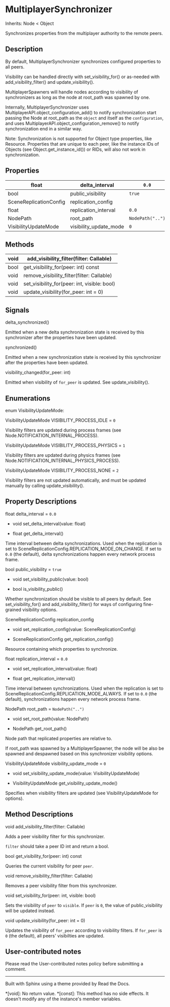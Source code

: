 # MultiplayerSynchronizer

Inherits: Node < Object

Synchronizes properties from the multiplayer authority to the remote peers.

## Description

By default, MultiplayerSynchronizer synchronizes configured properties to all
peers.

Visibility can be handled directly with set_visibility_for() or as-needed with
add_visibility_filter() and update_visibility().

MultiplayerSpawners will handle nodes according to visibility of synchronizers
as long as the node at root_path was spawned by one.

Internally, MultiplayerSynchronizer uses
MultiplayerAPI.object_configuration_add() to notify synchronization start
passing the Node at root_path as the `object` and itself as the
`configuration`, and uses MultiplayerAPI.object_configuration_remove() to
notify synchronization end in a similar way.

Note: Synchronization is not supported for Object type properties, like
Resource. Properties that are unique to each peer, like the instance IDs of
Objects (see Object.get_instance_id()) or RIDs, will also not work in
synchronization.

## Properties

float | delta_interval | `0.0`  
---|---|---  
bool | public_visibility | `true`  
SceneReplicationConfig | replication_config  
float | replication_interval | `0.0`  
NodePath | root_path | `NodePath("..")`  
VisibilityUpdateMode | visibility_update_mode | `0`  
  
## Methods

void | add_visibility_filter(filter: Callable)  
---|---  
bool | get_visibility_for(peer: int) const  
void | remove_visibility_filter(filter: Callable)  
void | set_visibility_for(peer: int, visible: bool)  
void | update_visibility(for_peer: int = 0)  
  
## Signals

delta_synchronized()

Emitted when a new delta synchronization state is received by this
synchronizer after the properties have been updated.

synchronized()

Emitted when a new synchronization state is received by this synchronizer
after the properties have been updated.

visibility_changed(for_peer: int)

Emitted when visibility of `for_peer` is updated. See update_visibility().

## Enumerations

enum VisibilityUpdateMode:

VisibilityUpdateMode VISIBILITY_PROCESS_IDLE = `0`

Visibility filters are updated during process frames (see
Node.NOTIFICATION_INTERNAL_PROCESS).

VisibilityUpdateMode VISIBILITY_PROCESS_PHYSICS = `1`

Visibility filters are updated during physics frames (see
Node.NOTIFICATION_INTERNAL_PHYSICS_PROCESS).

VisibilityUpdateMode VISIBILITY_PROCESS_NONE = `2`

Visibility filters are not updated automatically, and must be updated manually
by calling update_visibility().

## Property Descriptions

float delta_interval = `0.0`

  * void set_delta_interval(value: float)

  * float get_delta_interval()

Time interval between delta synchronizations. Used when the replication is set
to SceneReplicationConfig.REPLICATION_MODE_ON_CHANGE. If set to `0.0` (the
default), delta synchronizations happen every network process frame.

bool public_visibility = `true`

  * void set_visibility_public(value: bool)

  * bool is_visibility_public()

Whether synchronization should be visible to all peers by default. See
set_visibility_for() and add_visibility_filter() for ways of configuring fine-
grained visibility options.

SceneReplicationConfig replication_config

  * void set_replication_config(value: SceneReplicationConfig)

  * SceneReplicationConfig get_replication_config()

Resource containing which properties to synchronize.

float replication_interval = `0.0`

  * void set_replication_interval(value: float)

  * float get_replication_interval()

Time interval between synchronizations. Used when the replication is set to
SceneReplicationConfig.REPLICATION_MODE_ALWAYS. If set to `0.0` (the default),
synchronizations happen every network process frame.

NodePath root_path = `NodePath("..")`

  * void set_root_path(value: NodePath)

  * NodePath get_root_path()

Node path that replicated properties are relative to.

If root_path was spawned by a MultiplayerSpawner, the node will be also be
spawned and despawned based on this synchronizer visibility options.

VisibilityUpdateMode visibility_update_mode = `0`

  * void set_visibility_update_mode(value: VisibilityUpdateMode)

  * VisibilityUpdateMode get_visibility_update_mode()

Specifies when visibility filters are updated (see VisibilityUpdateMode for
options).

## Method Descriptions

void add_visibility_filter(filter: Callable)

Adds a peer visibility filter for this synchronizer.

`filter` should take a peer ID int and return a bool.

bool get_visibility_for(peer: int) const

Queries the current visibility for peer `peer`.

void remove_visibility_filter(filter: Callable)

Removes a peer visibility filter from this synchronizer.

void set_visibility_for(peer: int, visible: bool)

Sets the visibility of `peer` to `visible`. If `peer` is `0`, the value of
public_visibility will be updated instead.

void update_visibility(for_peer: int = 0)

Updates the visibility of `for_peer` according to visibility filters. If
`for_peer` is `0` (the default), all peers' visibilties are updated.

## User-contributed notes

Please read the User-contributed notes policy before submitting a comment.

* * *

Built with Sphinx using a theme provided by Read the Docs.

  *[void]: No return value.
  *[const]: This method has no side effects. It doesn't modify any of the instance's member variables.

